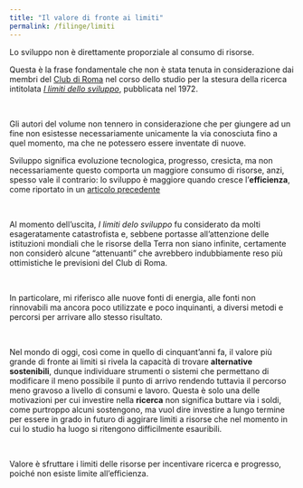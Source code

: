 ```yaml
---
title: "Il valore di fronte ai limiti"
permalink: /filinge/limiti
---
```

Lo sviluppo non è direttamente proporziale al consumo di risorse.

Questa è la frase fondamentale che non è stata tenuta in considerazione dai membri del [Club di Roma](https://it.wikipedia.org/wiki/Club_di_Roma) nel corso dello studio per la stesura della ricerca intitolata [*I limiti dello sviluppo*](https://it.wikipedia.org/wiki/Rapporto_sui_limiti_dello_sviluppo), pubblicata nel 1972.

<br>

Gli autori del volume non tennero in considerazione che per giungere ad un fine non esistesse necessariamente unicamente la via conosciuta fino a quel momento, ma che ne potessero essere inventate di nuove.

Sviluppo significa evoluzione tecnologica, progresso, cresicta, ma non necessariamente questo comporta un maggiore consumo di risorse, anzi, spesso vale il contrario: lo sviluppo è maggiore quando cresce l’**efficienza**, come riportato in un [articolo precedente](/filinge/evoluzione)

<br>

Al momento dell’uscita, *I limiti delo sviluppo* fu considerato da molti esageratamente catastrofista e, sebbene portasse all’attenzione delle istituzioni mondiali che le risorse della Terra non siano infinite, certamente non considerò alcune “attenuanti” che avrebbero indubbiamente reso più ottimistiche le previsioni del Club di Roma.

<br>

In particolare, mi riferisco alle nuove fonti di energia, alle fonti non rinnovabili ma ancora poco utilizzate e poco inquinanti, a diversi metodi e percorsi per arrivare allo stesso risultato.

<br>

Nel mondo di oggi, così come in quello di cinquant’anni fa, il valore più grande di fronte ai limiti si rivela la capacità di trovare **alternative sostenibili**, dunque individuare strumenti o sistemi che permettano di modificare il meno possibile il punto di arrivo rendendo tuttavia il percorso meno gravoso a livello di consumi e lavoro. Questa è solo una delle motivazioni per cui investire nella **ricerca** non significa buttare via i soldi, come purtroppo alcuni sostengono, ma vuol dire investire a lungo termine per essere in grado in futuro di aggirare limiti a risorse che nel momento in cui lo studio ha luogo si ritengono difficilmente esauribili.

<br>

Valore è sfruttare i limiti delle risorse per incentivare ricerca e progresso, poiché non esiste limite all’efficienza.
